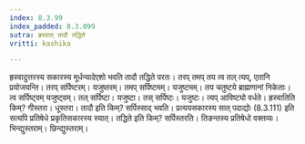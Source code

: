 ```yaml
---
index: 8.3.99
index_padded: 8.3.099
sutra: ह्रस्वात् तादौ तद्धिते
vritti: kashika

---
```

ह्रस्वादुत्तरस्य सकारस्य मूर्धन्यादेएशो भवति तादौ तद्धिते परतः। तरप् तमप् तय त्व तल् त्यप्, एतानि प्रयोजयन्ति। तरप् सर्पिष्टरम्। यजुष्तरम्। तमप् सर्पिष्टमम्। यजुष्टमम्। तय चतुष्टये ब्राह्मणानां निकेताः। त्व सर्पिष्ट्वम् यजुष्ट्वम्। तल् सर्पिष्टा। यजुष्टा। तस् सर्पिष्टः। यजुष्टः। त्यप् आविष्ट्यो वर्धते। ह्रस्वातिति किम्? गीस्तरा। धूस्तरा। तादौ इति किम्? सर्पिस्साद् भवति। प्रत्ययसकारस्य सात् पदाद्योः (8.3.111) इति सत्यपि प्रतिषेधे प्रकृतिसकारस्य स्यात्। तद्धिते इति किम्? सर्पिस्तरति। तिङन्तस्य प्रतिषेधो वक्तव्यः। भिन्द्युस्तराम्। छिन्द्युस्तराम्।